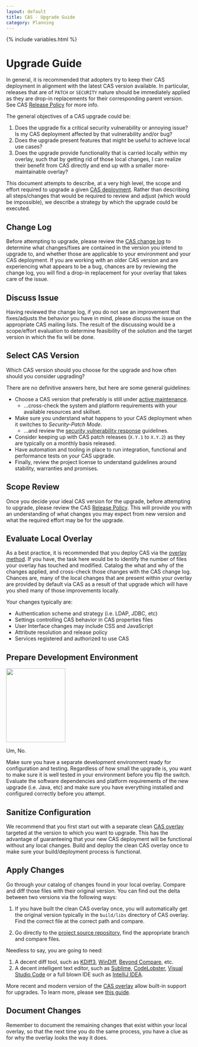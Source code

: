 ```yaml
---
layout: default
title: CAS - Upgrade Guide
category: Planning
---
```


{% include variables.html %}

# Upgrade Guide

In general, it is recommended that adopters try to keep their CAS deployment in alignment with the latest CAS version available.
In particular, releases that are of `PATCH` or `SECURITY` nature should be immediately applied as they are drop-in replacements
for their corresponding parent version. See CAS [Release Policy](../../developer/Release-Policy.html) for more info. 

The general objectives of a CAS upgrade could be:

1. Does the upgrade fix a critical security vulnerability or annoying issue? Is my CAS deployment 
affected by that vulnerability and/or bug?
2. Does the upgrade present features that might be useful to achieve local use cases?
3. Does the upgrade provide functionality that is carried locally within my overlay, such that by getting rid of those
local changes, I can realize their benefit from CAS directly and end up with a smaller more-maintainable overlay? 

This document attempts to describe, at a very high level, the scope and effort required to upgrade a given 
[CAS deployment](../installation/WAR-Overlay-Installation.html). Rather than describing all steps/changes that would be required
to review and adjust (which would be impossible), we describe a strategy by which the upgrade could be executed. 

## Change Log

Before attempting to upgrade, please review the [CAS change log](https://github.com/apereo/cas/releases) to determine
what changes/fixes are contained in the version you intend to upgrade to, and whether those are applicable to your environment
and your CAS deployment. If you are working with an older CAS version and are experiencing what appears to be a bug, chances are
by reviewing the change log, you will find a drop-in replacement for your overlay that takes care of the issue. 

## Discuss Issue

Having reviewed the change log, if you do not see an improvement that fixes/adjusts the behavior you have in mind, 
please discuss the issue on the appropriate CAS mailing lists. The result of the discussing would be a scope/effort
evaluation to determine feasibility of the solution and the target version in which the fix will be done. 

## Select CAS Version

Which CAS version should you choose for the upgrade and how often should you consider upgrading?

There are no definitive answers here, but here are some general guidelines:

- Choose a CAS version that preferably is still under [active maintenance](../../developer/Maintenance-Policy.html).
  - ...cross-check the system and platform requirements with your available resources and skillset.
- Make sure you understand what happens to your CAS deployment when it switches to *Security-Patch Mode*.
  - ...and review the [security vulnerability response](../../developer/Sec-Vuln-Response.html) guidelines.
- Consider keeping up with CAS patch releases (`X.Y.1` to `X.Y.2`) as they are typically on a monthly basis released.
- Have automation and tooling in place to run integration, functional and performance tests on your CAS upgrade.
- Finally, review the project license to understand guidelines around stability, warranties and promises.

## Scope Review

Once you decide your ideal CAS version for the upgrade, before attempting to upgrade, 
please review the CAS [Release Policy](../../developer/Release-Policy.html). This will provide you
with an understanding of what changes you may expect from new version and what the required effort
may be for the upgrade.

## Evaluate Local Overlay

As a best practice, it is recommended that you deploy CAS via the [overlay method](../installation/WAR-Overlay-Installation.html).
If you have, the task here would be to identify the number of files your overlay has touched and modified. Catalog the 
what and why of the changes applied, and cross-check those changes with the CAS change log. Chances are, many of the
local changes that are present within your overlay are provided by default via CAS as a result of that upgrade which will
have you shed many of those improvements locally. 

Your changes typically are:

* Authentication scheme and strategy (i.e. LDAP, JDBC, etc)
* Settings controlling CAS behavior in CAS properties files
* User Interface changes may include CSS and JavaScript
* Attribute resolution and release policy
* Services registered and authorized to use CAS

## Prepare Development Environment

<a href="http://i.imgur.com/jcdDHWb.jpg" data-lightbox="image-1">
  <img src="http://i.imgur.com/jcdDHWb.jpg" width="160px" height="200px">
</a>

Um, No. 

Make sure you have a separate development environment ready for configuration and testing. Regardless of how small
the upgrade is, you want to make sure it is well tested in your environment before you flip the switch. Evaluate
the software dependencies and platform requirements of the new upgrade (i.e. Java, etc)
and make sure you have everything installed and configured correctly before you attempt. 

## Sanitize Configuration

We recommend that you first start out with a separate clean [CAS overlay](../installation/WAR-Overlay-Installation.html) targeted
at the version to which you want to upgrade. This has the advantage of guaranteeing that your new CAS deployment 
will be functional without any local changes. Build and deploy the clean CAS overlay once to make sure
your build/deployment process is functional.

## Apply Changes

Go through your catalog of changes found in your local overlay. Compare and diff those files with their
original version. You can find out the delta between two versions via the following ways:

1. If you have built the clean CAS overlay once, you will automatically get the original version typically
in the `build/libs` directory of CAS overlay. Find the correct file at the correct path and compare.

2. Go directly to the [project source repository](https://github.com/apereo/cas), find the appropriate branch
and compare files. 

Needless to say, you are going to need:

1. A decent diff tool, such as [KDiff3](https://github.com/KDE/kdiff3), [WinDiff](http://winmerge.org), 
[Beyond Compare](http://www.scootersoftware.com/), etc.
2. A decent intelligent text editor, such as [Sublime](http://www.sublimetext.com), [CodeLobster](https://codelobster.com),
[Visual Studio Code](https://code.visualstudio.com/) or a full blown IDE such as [IntelliJ IDEA](https://www.jetbrains.com/idea/).
             
More recent and modern version of the [CAS overlay](../installation/WAR-Overlay-Installation.html)
allow built-in support for upgrades. To learn more, please see [this guide](../installation/OpenRewrite-Upgrade-Recipes.html).

## Document Changes

Remember to document the remaining changes that exist within your local overlay, so that the next time you do the
same process, you have a clue as for why the overlay looks the way it does.
